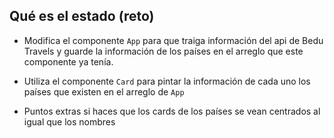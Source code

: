 ## Qué es el estado (reto)

- Modifica el componente `App` para que traiga información del api de Bedu Travels y guarde la información de los países
  en el arreglo que este componente ya tenía.

- Utiliza el componente `Card` para pintar la información de cada uno los
  países que existen en el arreglo de `App`

- Puntos extras si haces que los cards de los países se vean centrados al igual
  que los nombres

